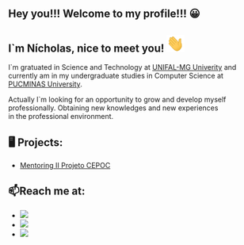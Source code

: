 ## Hey you!!! Welcome to my profile!!! :grinning:
## I`m Nícholas, nice to meet you! <img src="https://raw.githubusercontent.com/ABSphreak/ABSphreak/master/gifs/Hi.gif" width="35" height="35"/>

I`m gratuated in Science and Technology at [UNIFAL-MG Univerity](https://www.unifal-mg.edu.br/pocosdecaldas/) and currently am in my undergraduate studies in Computer Science at [PUCMINAS University](https://www.pucpcaldas.br/).

Actually I`m looking for an opportunity to grow and develop myself professionally. Obtaining new knowledges and new experiences  
in the professional environment.

## 🖥️ Projects:

* [Mentoring II Projeto CEPOC](https://github.com/nicholascfp/nicholascfp-Mentoring-II-Projeto-CEPOC-Linguagens)

## 📫Reach me at:
* [<img src = "https://img.shields.io/badge/facebook-%231877F2.svg?&style=for-the-badge&logo=facebook&logoColor=white">](https://www.facebook.com/nicholas.pereira.180/)
* [<img src = "https://img.shields.io/badge/instagram-%23E4405F.svg?&style=for-the-badge&logo=instagram&logoColor=white">](https://www.instagram.com/nicholascfp/)
* [<img src="https://img.shields.io/badge/linkedin-%230077B5.svg?&style=for-the-badge&logo=linkedin&logoColor=white" />](https://www.linkedin.com/in/nicholas-pereira-07080b13a/) 
